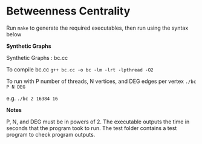 Betweenness Centrality
======================

Run ```make``` to generate the required executables, then run using the syntax below

**Synthetic Graphs**

Synthetic Graphs : bc.cc

To compile bc.cc
    ```g++ bc.cc -o bc -lm -lrt -lpthread -O2```
  
To run with P number of threads, N vertices, and DEG edges per vertex
    ```./bc P N DEG```

e.g.
    ```./bc 2 16384 16```

**Notes**

P, N, and DEG must be in powers of 2.
The executable outputs the time in seconds that the program took to run.
The test folder contains a test program to check program outputs.
